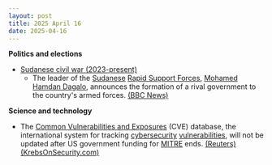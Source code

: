 ```yaml
---
layout: post
title: 2025 April 16
date: 2025-04-16
---
```



**Politics and elections**

* [Sudanese civil war (2023-present)](https://en.wikipedia.org/wiki/Sudanese_civil_war_%282023-present%29 "Sudanese civil war (2023-present)")
  + The leader of the [Sudanese](https://en.wikipedia.org/wiki/Sudan "Sudan") [Rapid Support Forces](https://en.wikipedia.org/wiki/Rapid_Support_Forces "Rapid Support Forces"), [Mohamed Hamdan Dagalo](https://en.wikipedia.org/wiki/Hemedti "Hemedti"), announces the formation of a rival government to the country's armed forces. [(BBC News)](https://www.bbc.com/news/articles/cgrgqjq8ynzo)

**Science and technology**

* The [Common Vulnerabilities and Exposures](https://en.wikipedia.org/wiki/Common_Vulnerabilities_and_Exposures "Common Vulnerabilities and Exposures") (CVE) database, the international system for tracking [cybersecurity](https://en.wikipedia.org/wiki/Computer_security "Computer security") [vulnerabilities](https://en.wikipedia.org/wiki/Vulnerability_%28computer_security%29 "Vulnerability (computer security)"), will not be updated after US government funding for [MITRE](https://en.wikipedia.org/wiki/Mitre_Corporation "Mitre Corporation") ends. [(Reuters)](https://www.reuters.com/technology/us-funding-running-out-critical-cyber-vulnerability-database-manager-says-2025-04-15/) [(KrebsOnSecurity.com)](https://krebsonsecurity.com/2025/04/funding-expires-for-key-cyber-vulnerability-database/)
